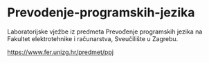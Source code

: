 # Prevodenje-programskih-jezika

Laboratorijske vježbe iz predmeta Prevođenje programskih jezika na Fakultet elektrotehnike i računarstva, Sveučilište u Zagrebu.

https://www.fer.unizg.hr/predmet/ppj
